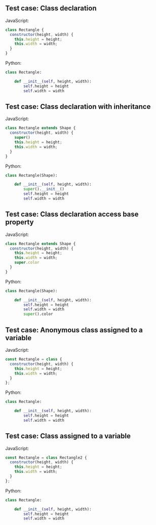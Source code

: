 ## Test case: Class declaration
JavaScript:
```js
class Rectangle {
  constructor(height, width) {
    this.height = height;
    this.width = width;
  }
}
```

Python:
```py
class Rectangle:

    def __init__(self, height, width):
        self.height = height
        self.width = width
```

## Test case: Class declaration with inheritance
JavaScript:
```js
class Rectangle extends Shape {
  constructor(height, width) {
    super()
    this.height = height;
    this.width = width;
  }
}
```

Python:
```py
class Rectangle(Shape):

    def __init__(self, height, width):
        super().__init__()
        self.height = height
        self.width = width
```

## Test case: Class declaration access base property
JavaScript:
```js
class Rectangle extends Shape {
  constructor(height, width) {
    this.height = height;
    this.width = width;
    super.color
  }
}
```

Python:
```py
class Rectangle(Shape):

    def __init__(self, height, width):
        self.height = height
        self.width = width
        super().color
```

## Test case: Anonymous class assigned to a variable
JavaScript:
```js
const Rectangle = class {
  constructor(height, width) {
    this.height = height;
    this.width = width;
  }
};
```

Python:
```py
class Rectangle:

    def __init__(self, height, width):
        self.height = height
        self.width = width
```

## Test case: Class assigned to a variable
JavaScript:
```js
const Rectangle = class Rectangle2 {
  constructor(height, width) {
    this.height = height;
    this.width = width;
  }
};
```

Python:
```py
class Rectangle:

    def __init__(self, height, width):
        self.height = height
        self.width = width
```
